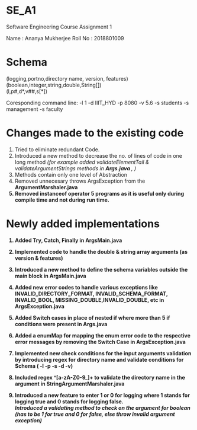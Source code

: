 # SE_A1
Software Engineering Course Assignment 1

Name    : Ananya Mukherjee
Roll No : 2018801009

# Schema

(logging,portno,directory name, version, features)  <br>
(boolean,integer,string,double,String[])     <br> 
(l,p#,d*,v##,s[*])       <br>

Coresponding command line: -l 1 -d IIIT_HYD -p 8080 -v 5.6 -s students -s management -s faculty

# Changes made to the existing code
1. Tried to eliminate redundant Code.
2. Introduced a new method to decrease the no. of lines of code in one long method 
<i> (for example added validateElementTail & validateArgumentStrings methods in <b> Args.java </b>, ) </i>
3. Methods contain only one level of Abstraction
4. Removed unnecesary throws ArgsException from the <b> ArgumentMarshaler.java
5. Removed instanceof operator 5 programs as it is useful only during compile time and not during run time.

# Newly added implementations 
1. Added Try, Catch, Finally in <b> ArgsMain.java </b>
2. Implemented code to handle the double & string array arguments (as version & features) 
3. Introduced a new method to define the schema variables outside the main block in <b> ArgsMain.java </b>
4. Added new error codes to handle various exceptions like INVALID_DIRECTORY_FORMAT, INVALID_SCHEMA_FORMAT, INVALID_BOOL, MISSING_DOUBLE,INVALID_DOUBLE, etc in  <b> ArgsException.java </b>
5. Added Switch cases in place of nested if where more than 5 if conditions were present in  <b> Args.java </b>
6. Added a enumMap for mapping the enum error code to the respective error messages by removing the Switch Case in  <b> ArgsException.java </b>

7. Implemented new check conditions for the input arguments validation by introducing regex for directory name and validate conditions for Schema ( -l -p -s -d -v) 
8. Included regex ^[a-zA-Z0-9_]+   to validate the directory name in the argument in <b> StringArgumentMarshaler.java </b>
9. Introduced a new feature to enter 1 or 0 for logging where 1 stands for logging true and 0 stands for logging false. <br>
 <i > Introduced a validating method to check on the argument for boolean (has to be 1 for true and 0 for false, else throw invalid argument exception) </i>



